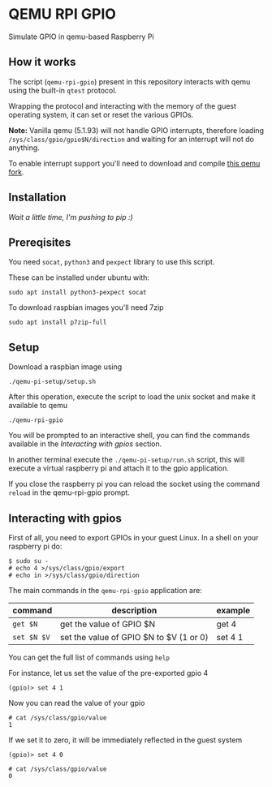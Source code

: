 # QEMU RPI GPIO
Simulate GPIO in qemu-based Raspberry Pi

## How it works
The script (`qemu-rpi-gpio`) present in this repository interacts with qemu 
using the built-in `qtest` protocol.

Wrapping the protocol and interacting with the memory of the guest operating
system, it can set or reset the various GPIOs.

**Note:** Vanilla qemu (5.1.93) will not handle GPIO interrupts, therefore
loading `/sys/class/gpio/gpio$N/direction` and waiting for an interrupt
will not do anything.

To enable interrupt support you'll need to download and compile
[this qemu fork](https://github.com/berdav/qemu).

## Installation
*Wait a little time, I'm pushing to pip :)*

## Prereqisites
You need `socat`, `python3` and `pexpect` library to use this
script.

These can be installed under ubuntu with:
```
sudo apt install python3-pexpect socat
```

To download raspbian images you'll need 7zip
```
sudo apt install p7zip-full
```

## Setup
Download a raspbian image using
```
./qemu-pi-setup/setup.sh
```

After this operation, execute the script to load the unix socket and make it
available to qemu
```
./qemu-rpi-gpio
```

You will be prompted to an interactive shell, you can find the commands available
in the *Interacting with gpios* section.

In another terminal execute the `./qemu-pi-setup/run.sh` script, this will execute a virtual
raspberry pi and attach it to the gpio application.

If you close the raspberry pi you can reload the socket using the command
`reload` in the qemu-rpi-gpio prompt.

## Interacting with gpios

First of all, you need to export GPIOs in your guest Linux.
In a shell on your raspberry pi do:
```
$ sudo su -
# echo 4 >/sys/class/gpio/export
# echo in >/sys/class/gpio/direction
```

The main commands in the `qemu-rpi-gpio` application are:

| command     | description                             | example |
|-------------|-----------------------------------------|---------|
| `get $N`    | get the value of GPIO $N                | get 4   |
| `set $N $V` | set the value of GPIO $N to $V (1 or 0) | set 4 1 |

You can get the full list of commands using `help`

For instance, let us set the value of the pre-exported gpio 4
```
(gpio)> set 4 1
```

Now you can read the value of your gpio 

```
# cat /sys/class/gpio/value
1
```

If we set it to zero, it will be immediately reflected in the guest system
```
(gpio)> set 4 0
```
```
# cat /sys/class/gpio/value
0
```
